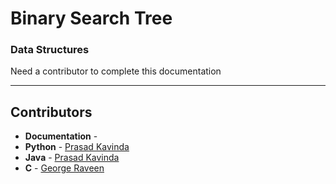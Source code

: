 # Binary Search Tree
### Data Structures

Need a contributor to complete this documentation

------------------------------------------------------
## Contributors

- **Documentation** - 
- **Python** - [Prasad Kavinda](https://github.com/ppkavinda)
- **Java** - [Prasad Kavinda](https://github.com/ppkavinda)
- **C** - [George Raveen](https://github.com/georgeraveen)
